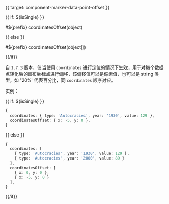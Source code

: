 {{ target: component-marker-data-point-offset }}

{{ if: ${isSingle} }}

#${prefix} coordinatesOffset(object)

{{ else }}

#${prefix} coordinatesOffset(object[])

{{/if}}

自 `1.7.3` 版本，仅当使用 `coordinates` 进行定位的情况下生效，用于对每个数据点转化后的画布坐标点进行偏移，该偏移值可以是像素值，也可以是 string 类型，如 '20%' 代表百分比，同 `coordinates` 顺序对应。

实例：

{{ if: ${isSingle} }}

```ts
{
  coordinates: { type: 'Autocracies', year: '1930', value: 129 },
  coordinatesOffset: { x: -5, y: 0 },
}
```

{{ else }}

```ts
{
  coordinates: [
    { type: 'Autocracies', year: '1930', value: 129 },
    { type: 'Autocracies', year: '2000', value: 89 }
  ],
  coordinatesOffset: [
    { x: 0, y: 0 },
    { x: -5, y: 0 }
  ],
}
```

{{/if}}

